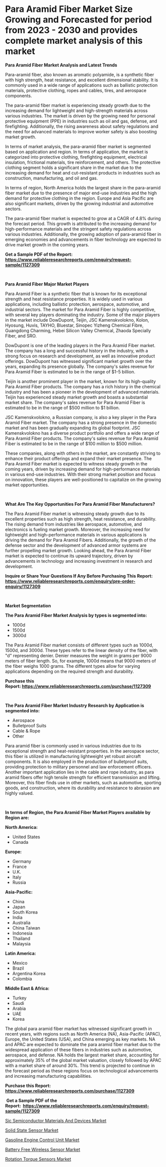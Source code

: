 <p><h1>Para Aramid Fiber Market Size Growing and Forecasted for period from 2023 - 2030 and provides complete market analysis of this market</h1></p><p><strong>Para Aramid Fiber Market Analysis and Latest Trends</strong></p>
<p><p>Para-aramid fiber, also known as aromatic polyamide, is a synthetic fiber with high strength, heat resistance, and excellent dimensional stability. It is commonly used in a wide range of applications such as ballistic protection materials, protective clothing, ropes and cables, tires, and aerospace components.</p><p>The para-aramid fiber market is experiencing steady growth due to the increasing demand for lightweight and high-strength materials across various industries. The market is driven by the growing need for personal protective equipment (PPE) in industries such as oil and gas, defense, and firefighting. Additionally, the rising awareness about safety regulations and the need for advanced materials to improve worker safety is also boosting market growth.</p><p>In terms of market analysis, the para-aramid fiber market is segmented based on application and region. In terms of application, the market is categorized into protective clothing, firefighting equipment, electrical insulation, frictional materials, tire reinforcement, and others. The protective clothing segment holds a significant share in the market due to the increasing demand for heat and cut-resistant products in industries such as construction, manufacturing, and oil and gas.</p><p>In terms of region, North America holds the largest share in the para-aramid fiber market due to the presence of major end-use industries and the high demand for protective clothing in the region. Europe and Asia Pacific are also significant markets, driven by the growing industrial and automotive sectors.</p><p>The para-aramid fiber market is expected to grow at a CAGR of 4.8% during the forecast period. This growth is attributed to the increasing demand for high-performance materials and the stringent safety regulations across various industries. Additionally, the growing adoption of para-aramid fiber in emerging economies and advancements in fiber technology are expected to drive market growth in the coming years.</p></p>
<p><strong>Get a Sample PDF of the Report:&nbsp; <a href="https://www.reliableresearchreports.com/enquiry/request-sample/1127309">https://www.reliableresearchreports.com/enquiry/request-sample/1127309</a></strong></p>
<p>&nbsp;</p>
<p><strong>Para Aramid Fiber Major Market Players</strong></p>
<p><p>Para Aramid Fiber is a synthetic fiber that is known for its exceptional strength and heat resistance properties. It is widely used in various applications, including ballistic protection, aerospace, automotive, and industrial sectors. The market for Para Aramid Fiber is highly competitive, with several key players dominating the industry. Some of the major players in the market include DowDupont, Teijin, JSC Kamenskvolokno, Kolon, Hyosung, Huvis, TAYHO, Bluestar, Sinopec Yizheng Chemical Fibre, Guangdong Charming, Hebei Silicon Valley Chemical, Zhaoda Specially Fiber, and SRO.</p><p>DowDupont is one of the leading players in the Para Aramid Fiber market. The company has a long and successful history in the industry, with a strong focus on research and development, as well as innovative product offerings. DowDupont has witnessed significant market growth over the years, expanding its presence globally. The company's sales revenue for Para Aramid Fiber is estimated to be in the range of $1-5 billion.</p><p>Teijin is another prominent player in the market, known for its high-quality Para Aramid Fiber products. The company has a rich history in the chemical industry and has been a pioneer in the development of advanced materials. Teijin has experienced steady market growth and boasts a substantial market share. The company's sales revenue for Para Aramid Fiber is estimated to be in the range of $500 million to $1 billion.</p><p>JSC Kamenskvolokno, a Russian company, is also a key player in the Para Aramid Fiber market. The company has a strong presence in the domestic market and has been gradually expanding its global footprint. JSC Kamenskvolokno has a diverse product portfolio and offers a wide range of Para Aramid Fiber products. The company's sales revenue for Para Aramid Fiber is estimated to be in the range of $100 million to $500 million.</p><p>These companies, along with others in the market, are constantly striving to enhance their product offerings and expand their market presence. The Para Aramid Fiber market is expected to witness steady growth in the coming years, driven by increasing demand for high-performance materials in various end-use industries. With their strong market position and focus on innovation, these players are well-positioned to capitalize on the growing market opportunities.</p></p>
<p>&nbsp;</p>
<p><strong>What Are The Key Opportunities For Para Aramid Fiber Manufacturers?</strong></p>
<p><p>The Para Aramid Fiber market is witnessing steady growth due to its excellent properties such as high strength, heat resistance, and durability. The rising demand from industries like aerospace, automotive, and electronics is fueling market growth. Moreover, the increasing need for lightweight and high-performance materials in various applications is driving the demand for Para Aramid Fibers. Additionally, the growth of the defense sector and the development of advanced armor systems are further propelling market growth. Looking ahead, the Para Aramid Fiber market is expected to continue its upward trajectory, driven by advancements in technology and increasing investment in research and development.</p></p>
<p><strong>Inquire or Share Your Questions If Any Before Purchasing This Report: <a href="https://www.reliableresearchreports.com/enquiry/pre-order-enquiry/1127309">https://www.reliableresearchreports.com/enquiry/pre-order-enquiry/1127309</a></strong></p>
<p>&nbsp;</p>
<p><strong>Market Segmentation</strong></p>
<p><strong>The Para Aramid Fiber Market Analysis by types is segmented into:</strong></p>
<p><ul><li>1000d</li><li>1500d</li><li>3000d</li></ul></p>
<p><p>The Para Aramid Fiber market consists of different types such as 1000d, 1500d, and 3000d. These types refer to the linear density of the fiber, with "d" representing denier. Denier measures the weight in grams per 9000 meters of fiber length. So, for example, 1000d means that 9000 meters of the fiber weighs 1000 grams. The different types allow for varying applications depending on the required strength and durability.</p></p>
<p><strong>Purchase this Report:&nbsp;<a href="https://www.reliableresearchreports.com/purchase/1127309">https://www.reliableresearchreports.com/purchase/1127309</a></strong></p>
<p>&nbsp;</p>
<p><strong>The Para Aramid Fiber Market Industry Research by Application is segmented into:</strong></p>
<p><ul><li>Aerospace</li><li>Bulletproof Suits</li><li>Cable & Rope</li><li>Other</li></ul></p>
<p><p>Para aramid fiber is commonly used in various industries due to its exceptional strength and heat-resistant properties. In the aerospace sector, this fiber is utilized in manufacturing lightweight yet robust aircraft components. It is also employed in the production of bulletproof suits, providing protection to military personnel and law enforcement officers. Another important application lies in the cable and rope industry, as para aramid fibers offer high tensile strength for efficient transmission and lifting. Moreover, this fiber finds use in other markets, such as automotive, sporting goods, and construction, where its durability and resistance to abrasion are highly valued.</p></p>
<p>&nbsp;</p>
<p><strong>In terms of Region, the Para Aramid Fiber Market Players available by Region are:</strong></p>
<p>
    <p> <strong> North America: </strong>
        <ul>
            <li>United States</li>
            <li>Canada</li>
        </ul>
        </p> 
    <p> <strong> Europe: </strong>
        <ul>
            <li>Germany</li>
            <li>France</li>
            <li>U.K.</li>
            <li>Italy</li>
            <li>Russia</li>
        </ul>
        </p> 
    <p> <strong> Asia-Pacific: </strong>
        <ul>
            <li>China</li>
            <li>Japan</li>
            <li>South Korea</li>
            <li>India</li>
            <li>Australia</li>
            <li>China Taiwan</li>
            <li>Indonesia</li>
            <li>Thailand</li>
            <li>Malaysia</li>
        </ul>
        </p> 
    <p> <strong> Latin America: </strong>
        <ul>
            <li>Mexico</li>
            <li>Brazil</li>
            <li>Argentina Korea</li>
            <li>Colombia</li>
        </ul>
        </p> 
    <p> <strong> Middle East & Africa: </strong>
        <ul>
            <li>Turkey</li>
            <li>Saudi</li>
            <li>Arabia</li>
            <li>UAE</li>
            <li>Korea</li>
        </ul>
    </p>
    </p>
<p><p>The global para aramid fiber market has witnessed significant growth in recent years, with regions such as North America (NA), Asia-Pacific (APAC), Europe, the United States (USA), and China emerging as key markets. NA and APAC are expected to dominate the para aramid fiber market due to the widespread application of these fibers in industries such as automotive, aerospace, and defense. NA holds the largest market share, accounting for approximately 35% of the global market valuation, closely followed by APAC with a market share of around 30%. This trend is projected to continue in the forecast period as these regions focus on technological advancements and increasing manufacturing capabilities.</p></p>
<p><strong>Purchase this Report: <a href="https://www.reliableresearchreports.com/purchase/1127309">https://www.reliableresearchreports.com/purchase/1127309</a></strong></p>
<p>&nbsp;<strong>Get a Sample PDF of the Report:&nbsp;&nbsp;<a href="https://www.reliableresearchreports.com/enquiry/request-sample/1127309">https://www.reliableresearchreports.com/enquiry/request-sample/1127309</a></strong></p>
<p><strong></strong></p>
<p><p><a href="https://medium.com/@marcellakin2023/sic-semiconductor-materials-and-devices-market-research-report-its-history-and-forecast-2023-to-b2013da93fd5">Sic Semiconductor Materials And Devices Market</a></p><p><a href="https://medium.com/@austynlemke1988/solid-state-sensor-market-trends-and-market-analysis-forecasted-for-period-2023-2030-7d7bb68f9140">Solid State Sensor Market</a></p><p><a href="https://medium.com/@raymondgray765/gasoline-engine-control-unit-market-outlook-industry-overview-and-forecast-2023-to-2030-f12f47e75d3d">Gasoline Engine Control Unit Market</a></p><p><a href="https://medium.com/@dessiefadel/battery-free-wireless-sensor-market-report-reveals-the-latest-trends-and-growth-opportunities-of-65daa62273e4">Battery Free Wireless Sensor Market</a></p><p><a href="https://medium.com/@caligoldner/analyzing-rotation-torque-sensors-market-global-industry-perspective-and-forecast-2023-to-2030-ef7b2b2113b3">Rotation Torque Sensors Market</a></p></p>
